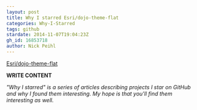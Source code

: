 ```yaml
---
layout: post
title: Why I starred Esri/dojo-theme-flat
categories: Why-I-Starred
tags: github
stardate: 2014-11-07T19:04:23Z
gh_id: 16853718
author: Nick Peihl
---
```


[Esri/dojo-theme-flat](https://github.com/Esri/dojo-theme-flat)

**WRITE CONTENT**

*"Why I starred" is a series of articles describing projects I star on GitHub and why I found them interesting. My hope is that you'll find them interesting as well.*

